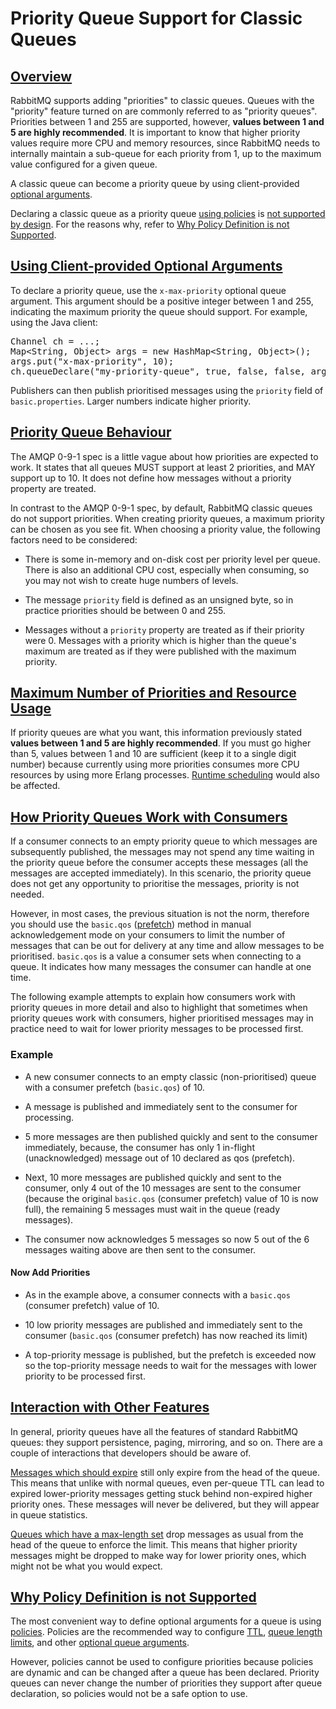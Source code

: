 <!--
Copyright (c) 2007-2023 VMware, Inc. or its affiliates.

All rights reserved. This program and the accompanying materials
are made available under the terms of the under the Apache License,
Version 2.0 (the "License”); you may not use this file except in compliance
with the License. You may obtain a copy of the License at

https://www.apache.org/licenses/LICENSE-2.0

Unless required by applicable law or agreed to in writing, software
distributed under the License is distributed on an "AS IS" BASIS,
WITHOUT WARRANTIES OR CONDITIONS OF ANY KIND, either express or implied.
See the License for the specific language governing permissions and
limitations under the License.
-->

# Priority Queue Support for Classic Queues

## <a id="overview" class="anchor" href="#overview">Overview</a>

RabbitMQ supports adding "priorities" to classic queues. Queues with the "priority" feature turned on are commonly referred to as "priority queues".
Priorities between 1 and 255 are supported, however, **values between 1 and 5 are highly recommended**. It is important to know that higher priority
values require more CPU and memory resources, since RabbitMQ needs to internally maintain a sub-queue for each priority from 1, up to the maximum value
configured for a given queue.

A classic queue can become a priority queue by using client-provided [optional arguments](./queues.html#optional-arguments).

Declaring a classic queue as a priority queue [using policies](#using-policies) is [not supported by design](#using-policies).
For the reasons why, refer to [Why Policy Definition is not Supported](#using-policies).

## <a id="definition" class="anchor" href="#definition">Using Client-provided Optional Arguments</a>

To declare a priority queue, use the `x-max-priority` optional queue argument.
This argument should be a positive integer between 1 and 255,
indicating the maximum priority the queue should support. For example,
using the Java client:

<pre class="lang-java">
Channel ch = ...;
Map&lt;String, Object&gt; args = new HashMap&lt;String, Object&gt;();
args.put("x-max-priority", 10);
ch.queueDeclare("my-priority-queue", true, false, false, args);
</pre>

Publishers can then publish prioritised messages using the
`priority` field of
`basic.properties`. Larger numbers indicate higher
priority.

## <a id="behaviour" class="anchor" href="#behaviour">Priority Queue Behaviour</a>

The AMQP 0-9-1 spec is a little vague about how priorities are expected to work.
It states that all queues MUST support at least 2 priorities, and MAY
support up to 10. It does not define how messages without a
priority property are treated.

In contrast to the AMQP 0-9-1 spec, by default, RabbitMQ classic queues do not
support priorities. When creating priority queues, a maximum priority
can be chosen as you see fit. When choosing a priority value, the following factors need to be considered:

 - There is some in-memory and on-disk cost per priority level
per queue. There is also an additional CPU cost, especially
when consuming, so you may not wish to create huge numbers of
levels.

 - The message `priority` field is defined as an
unsigned byte, so in practice priorities should be between 0
and 255.

 - Messages without a `priority` property are treated as
if their priority were 0. Messages with a priority which is
higher than the queue's maximum are treated as if they were
published with the maximum priority.


## <a id="resource-usage" class="anchor" href="#resource-usage">Maximum Number of Priorities and Resource Usage</a>

If priority queues are what you want, this information previously stated **values between 1 and 5 are highly recommended**. If you must go higher than 5, values between 1 and 10 are sufficient (keep it to a single digit number) because currently using more priorities consumes more CPU resources by using more Erlang processes.
[Runtime scheduling](./runtime.html) would also be affected.

## <a id="interaction-with-consumers" class="anchor" href="#interaction-with-consumers">How Priority Queues Work with Consumers</a>

If a consumer connects to an empty priority queue to which
messages are subsequently published, the messages may not spend
any time waiting in the priority queue before the consumer accepts these messages (all the messages are accepted immediately).
In this scenario, the priority queue does not get any opportunity to prioritise the messages, priority is not needed.

However, in most cases, the previous situation is not the norm, therefore you should use the `basic.qos` ([prefetch](./confirms.md#channel-qos-prefetchconsumer-prefetch))
method in manual acknowledgement mode on your consumers to limit the number of messages that can be out for delivery at any time and allow messages to be prioritised.
`basic.qos` is a value a consumer sets when connecting to a queue. It indicates how many messages the consumer can handle at one time.

The following example attempts to explain how consumers work with priority queues in more detail and also to highlight that sometimes when priority queues work with consumers,
higher prioritised messages may in practice need to wait for lower priority messages to be processed first.

### Example
- A new consumer connects to an empty classic (non-prioritised) queue with a consumer prefetch (`basic.qos`) of 10.

- A message is published and immediately sent to the consumer for processing.

- 5 more messages are then published quickly and sent to the consumer immediately, because, the consumer has only 1 in-flight (unacknowledged) message out of 10 declared as qos (prefetch).

- Next, 10 more messages are published quickly and sent to the consumer, only 4 out of the 10 messages are sent to the consumer (because the original `basic.qos` (consumer prefetch) value of 10 is now full), the remaining 5 messages must wait in the queue (ready messages).

- The consumer now acknowledges 5 messages so now 5 out of the 6 messages waiting above are then sent to the consumer.

#### Now Add Priorities

- As in the example above, a consumer connects with a `basic.qos` (consumer prefetch) value of 10.

- 10 low priority messages are published and immediately sent to the consumer (`basic.qos` (consumer prefetch) has now reached its limit)

- A top-priority message is published, but the prefetch is exceeded now so the top-priority message needs to wait for the messages with lower priority to be processed first.

## <a id="interaction-with-other-features" class="anchor" href="#interaction-with-other-features">Interaction with Other Features</a>

In general, priority queues have all the features of standard
RabbitMQ queues: they support persistence, paging, mirroring,
and so on. There are a couple of interactions that developers should be
aware of.

[Messages which should expire](./ttl.html) still
only expire from the head of the queue. This means that unlike
with normal queues, even per-queue TTL can lead to expired
lower-priority messages getting stuck behind non-expired
higher priority ones. These messages will never be delivered,
but they will appear in queue statistics.

[Queues which have a max-length set](./maxlength.html) drop messages as usual from the head of the
queue to enforce the limit. This means that higher priority
messages might be dropped to make way for lower priority ones,
which might not be what you would expect.

## <a id="using-policies" class="anchor" href="#using-policies">Why Policy Definition is not Supported</a>

The most convenient way to define optional arguments for a queue is using [policies](./parameters.html). Policies are the recommended way to configure [TTL](./ttl.html), [queue length limits](maxlength.html), and
other [optional queue arguments](queues.html).

However, policies cannot be used to configure priorities because policies are dynamic
and can be changed after a queue has been declared. Priority queues can never change the number of priorities they support after queue declaration, so policies would not be a safe option to use.

